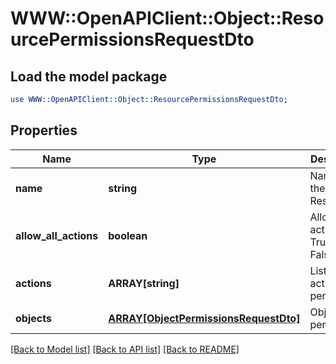 # WWW::OpenAPIClient::Object::ResourcePermissionsRequestDto

## Load the model package
```perl
use WWW::OpenAPIClient::Object::ResourcePermissionsRequestDto;
```

## Properties
Name | Type | Description | Notes
------------ | ------------- | ------------- | -------------
**name** | **string** | Name of the Resource | 
**allow_all_actions** | **boolean** | Allow all actions. True &#x3D; Yes, False &#x3D; No | 
**actions** | **ARRAY[string]** | List of actions permitted | [optional] 
**objects** | [**ARRAY[ObjectPermissionsRequestDto]**](ObjectPermissionsRequestDto.md) | Object permissions | [optional] 

[[Back to Model list]](../README.md#documentation-for-models) [[Back to API list]](../README.md#documentation-for-api-endpoints) [[Back to README]](../README.md)


